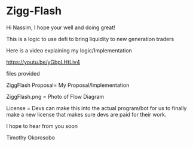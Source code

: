 # Zigg-Flash 

Hi Nassim, I hope your well and doing great!

This is a logic to use defi to bring liquidity to new generation traders

Here is a video explaining my logic/Implementation

https://youtu.be/yGbpLHtLiv4

files provided 

ZiggFlash Proposal= My Proposal/Implementation 


ZiggFlash.png = Photo of Flow Diagram


License = Devs can make this into the actual program/bot for us to finally make a new license that makes sure devs are paid for their work. 

I hope to hear from you soon 

Timothy Okorosobo 
